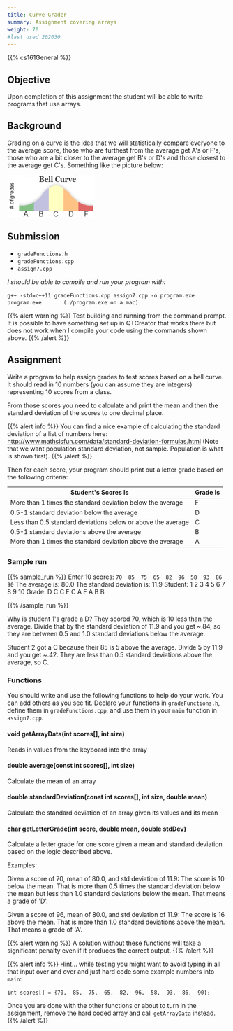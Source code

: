 ```yaml
---
title: Curve Grader
summary: Assignment covering arrays
weight: 70
#last used 202030
---
```


{{% cs161General %}}

## Objective

Upon completion of this assignment the student will be able to write
programs that use arrays.

## Background

Grading on a curve is the idea that we will statistically compare everyone to the average score,
those who are furthest from the average get A's or F's, those who are a bit closer to
the average get B's or D's and those closest to the average get C's. Something like
the picture below:

![A grading bell curve](curve.gif)

## Submission

* `gradeFunctions.h`
* `gradeFunctions.cpp`
* `assign7.cpp`

*I should be able to compile and run your program with:*

    g++ -std=c++11 gradeFunctions.cpp assign7.cpp -o program.exe
    program.exe       (./program.exe on a mac)

{{% alert warning %}}
Test building and running from the command prompt. It is possible to have something set up
in QTCreator that works there but does not work when I compile your code using the
commands shown above.
{{% /alert %}}

## Assignment

Write a program to help assign grades to test scores based on a bell curve. It should read in
10 numbers (you can assume they are integers) representing 10 scores from a class.

From those scores you need to calculate and print the mean and then the standard deviation of
the scores to one decimal place.

{{% alert info %}}
You can find a nice example of calculating the standard deviation of a list of numbers here: http://www.mathsisfun.com/data/standard-deviation-formulas.html (Note that we want population standard deviation, not sample. Population is what is shown first).
{{% /alert %}}

Then for each score, your program should print out a letter grade based on the following criteria:

|     Student's Scores Is      |     Grade Is      |
|-  |-  |
|     More   than 1 times the standard deviation below the average      |     F      |
|     0.5-1   standard deviation below the average      |     D      |
|     Less   than 0.5 standard deviations below or above the average      |     C      |
|     0.5-1   standard deviations above the average      |     B      |
|     More   than 1 times the standard deviation above the average      |     A      |

### Sample run

{{% sample_run %}}
Enter 10 scores: `70  85  75  65  82  96  58  93  86  90` 
The average is: 80.0
The standard deviation is: 11.9
Student:  1  2  3  4  5  6  7  8  9  10
Grade:    D  C  C  F  C  A  F  A  B  B

{{% /sample_run %}}

Why is student 1's grade a D? They scored 70, which is 10 less than the average. Divide
that by the standard deviation of 11.9 and you get ~.84, so they are between 0.5 and 1.0
standard deviations below the average.

Student 2 got a C because their 85 is 5 above the average. Divide 5 by 11.9 and you get ~.42.
They are less than 0.5 standard deviations above the average, so C.

### Functions

You should write and use the following functions to help do your work.
You can add others as you see fit. Declare your functions in `gradeFunctions.h`,
define them in `gradeFunctions.cpp`, and use them in your `main` function in
`assign7.cpp`.

#### void getArrayData(int scores[], int size)

Reads in values from the keyboard into the array

#### double average(const int scores[], int size)

Calculate the mean of an array

#### double standardDeviation(const int scores[], int size, double mean)

Calculate the standard deviation of an array given its values and its mean

#### char getLetterGrade(int score, double mean, double stdDev)

Calculate a letter grade for one score given a mean and standard deviation based on the
logic described above.

Examples:

Given a score of 70, mean of 80.0, and std deviation of 11.9: The score is 10 below the
mean. That is more than 0.5 times the standard deviation below the mean but less than 1.0
standard deviations below the mean. That means a grade of 'D'.

Given a score of 96, mean of 80.0, and std deviation of 11.9: The score is 16 above the
mean. That is more than 1.0 standard deviations above the mean. That means a grade of 'A'.

{{% alert warning %}}
A solution without these functions will take a significant penalty even
if it produces the correct output.
{{% /alert %}}

{{% alert info %}}
Hint... while testing you might want to avoid typing in all that input over and over
and just hard code some example numbers into `main`:

```
int scores[] = {70,  85,  75,  65,  82,  96,  58,  93,  86,  90};
```

Once you are done with the other functions or about to turn in the
assignment, remove the hard coded array and call `getArrayData` instead.
{{% /alert %}}
